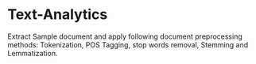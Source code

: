 # Text-Analytics
Extract Sample document and apply following document preprocessing methods: Tokenization, POS Tagging, stop words removal, Stemming and Lemmatization.

